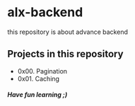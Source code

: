 # alx-backend
this repository is about advance backend
## Projects in this repository
* 0x00. Pagination
* 0x01. Caching
##### Have fun learning ;)
